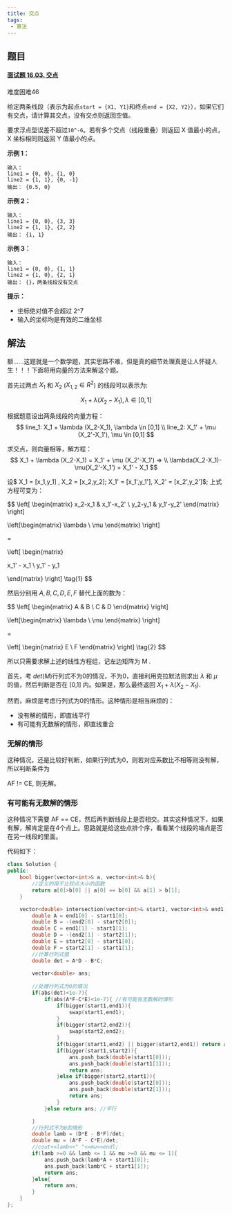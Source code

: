 ```yaml
---
title: 交点
tags:
 - 算法
---
```


## 题目

#### [面试题 16.03. 交点](https://leetcode-cn.com/problems/intersection-lcci/)

难度困难46

给定两条线段（表示为起点`start = {X1, Y1}`和终点`end = {X2, Y2}`），如果它们有交点，请计算其交点，没有交点则返回空值。

要求浮点型误差不超过`10^-6`。若有多个交点（线段重叠）则返回 X 值最小的点，X 坐标相同则返回 Y 值最小的点。

**示例 1：**

```
输入：
line1 = {0, 0}, {1, 0}
line2 = {1, 1}, {0, -1}
输出： {0.5, 0}
```

**示例 2：**

```
输入：
line1 = {0, 0}, {3, 3}
line2 = {1, 1}, {2, 2}
输出： {1, 1}
```

**示例 3：**

```
输入：
line1 = {0, 0}, {1, 1}
line2 = {1, 0}, {2, 1}
输出： {}，两条线段没有交点
```

**提示：**

- 坐标绝对值不会超过 2^7
- 输入的坐标均是有效的二维坐标

## 解法

额……这题就是一个数学题，其实思路不难，但是真的细节处理真是让人怀疑人生！！！下面将用向量的方法来解这个题。

首先过两点 $X_1$ 和 $X_2$ ($X_{1,2} \in R^2$) 的线段可以表示为:

$$
X_1 + \lambda (X_2-X_1), \lambda \in [0,1]
$$

根据题意设出两条线段的向量方程：
$$
line_1: X_1 + \lambda (X_2-X_1), \lambda \in [0,1] \\
line_2: X_1' + \mu (X_2'-X_1'), \mu \in [0,1]
$$

求交点，则向量相等，解方程：
$$
X_1 + \lambda (X_2-X_1) = X_1' + \mu (X_2'-X_1') => \\
\lambda(X_2-X_1)-\mu(X_2'-X_1') = X_1' - X_1
$$

设$ X_1 = [x_1,y_1] , X_2 = [x_2,y_2]; X_1' = [x_1',y_1'], X_2' = [x_2',y_2']$; 上式方程可变为：

$$
\left[
\begin{matrix}
x_2-x_1 & x_1'-x_2' \\
y_2-y_1 & y_1'-y_2'
\end{matrix}
\right] 

\left[\begin{matrix}
\lambda \\
\mu
\end{matrix}
\right]

= 

\left[
\begin{matrix}

x_1' - x_1 \\
y_1' - y_1

\end{matrix}
\right]
\tag{1}
$$

然后分别用 $A,B,C,D,E,F$ 替代上面的数为：

$$
\left[
\begin{matrix}
A & B \\
C & D
\end{matrix}
\right] 

\left[\begin{matrix}
\lambda \\
\mu
\end{matrix}
\right]

= 

\left[
\begin{matrix}
E \\
F
\end{matrix}
\right]
\tag{2}
$$


所以只需要求解上述的线性方程组，记左边矩阵为 M .

首先，考 $det(M)$行列式不为0的情况，不为0，直接利用克拉默法则求出 $\lambda$ 和 $\mu$ 的值，然后判断是否在 [0,1] 内。如果是，那么最终返回 $X_1 + \lambda (X_2 - X_1)$.

然而，麻烦是考虑行列式为0的情形。这种情形是相当麻烦的：

- 没有解的情形，即直线平行
- 有可能有无数解的情形，即直线重合

### 无解的情形

这种情况，还是比较好判断，如果行列式为0，则若对应系数比不相等则没有解，所以判断条件为

AF != CE, 则无解。

### 有可能有无数解的情形

这种情况下需要 AF == CE，然后再判断线段上是否相交。其实这种情况下，如果有解，解肯定是在4个点上。思路就是给这些点排个序，看看某个线段的端点是否在另一线段的里面。

代码如下：

```C++
class Solution {
public:
    bool bigger(vector<int>& a, vector<int>& b){
        //定义的用于比较点大小的函数
        return a[0]>b[0] || a[0] == b[0] && a[1] > b[1];
    }

    vector<double> intersection(vector<int>& start1, vector<int>& end1, vector<int>& start2, vector<int>& end2) {
        double A = end1[0] - start1[0];
        double B = -(end2[0] - start2[0]);
        double C = end1[1] - start1[1];
        double D = -(end2[1] - start2[1]);
        double E = start2[0] - start1[0];
        double F = start2[1] - start1[1];
        //计算行列式值
        double det = A*D - B*C;
        
        vector<double> ans;
        
        //处理行列式为0的情况
        if(abs(det)<1e-7){
            if(abs(A*F-C*E)<1e-7){ //有可能有无数解的情形
                if(bigger(start1,end1)){
                    swap(start1,end1);
                }
                if(bigger(start2,end2)){
                    swap(start2,end2);
                }
                if(bigger(start1,end2) || bigger(start2,end1)) return ans;
                if(bigger(start1,start2)){
                    ans.push_back(double(start1[0]));
                    ans.push_back(double(start1[1]));
                    return ans;
                }else if(bigger(start2,start1)){
                    ans.push_back(double(start2[0]));
                    ans.push_back(double(start2[1]));
                    return ans;
                }
            }else return ans; //平行

        }
        //行列式不为0的情形
        double lamb = (D*E - B*F)/det;
        double mu = (A*F - C*E)/det;
        //cout<<lamb<<" "<<mu<<endl;
        if(lamb >=0 && lamb <= 1 && mu >=0 && mu <= 1){
            ans.push_back(lamb*A + start1[0]);
            ans.push_back(lamb*C + start1[1]);
            return ans;
        }else{ 
            return ans;
        }
    }
};
```

